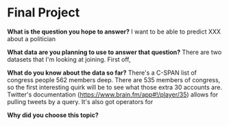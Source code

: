 # Final Project

**What is the question you hope to answer?**
I want to be able to predict XXX about a politician 

**What data are you planning to use to answer that question?**
There are two datasets that I'm looking at joining. First off, 

**What do you know about the data so far?**
There's a C-SPAN list of congress people 562 members deep. There are 535 members of congress, so the first interesting quirk will be to see what those extra 30 accounts are. Twitter's documentation (https://www.brain.fm/app#!/player/35) allows for pulling tweets by a query. It's also got operators for 

**Why did you choose this topic?**
